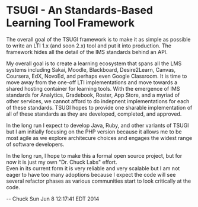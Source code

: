TSUGI - An Standards-Based Learning Tool Framework
==================================================

The overall goal of the TSUGI framework is to make it as simple
as possible to write an LTI 1.x (and soon 2.x) tool and put it
into production.   The framework hides all the detail of the
IMS standards behind an API.

My overall goal is to create a learning ecosystem that spans all 
the LMS systems including Sakai, Moodle, Blackboard, Desire2Learn,
Canvas, Coursera, EdX, NovoEd, and perhaps even Google Classroom.
It is time to move away from the one-off LTI implementations and 
move towards a shared hosting container for learning tools.  With the
emergence of IMS standards for Analytics, Gradebook, Roster, 
App Store, and a myriad of other services, we cannot afford to 
do indepnent implementations for each of these standards.  TSUGI
hopes to provide one sharable implementation of all of these 
standards as they are developed, completed, and approved.

In the long run I expect to develop Java, Ruby, and other variants
of TSUGI but I am initially focusing on the PHP version because 
it allows me to be most agile as we explore architecure choices 
and engages the widest range of software developers.

In the long run, I hope to make this a formal open source project,
but for now it is just my own "Dr. Chuck Labs" effort.  
Even in its current form it is very reliable and very scalable
but I am not eager to have too many adoptions because I expect the code
will see several refactor phases as various communities start to 
look critically at the code.

\-- Chuck
Sun Jun  8 12:17:41 EDT 2014


